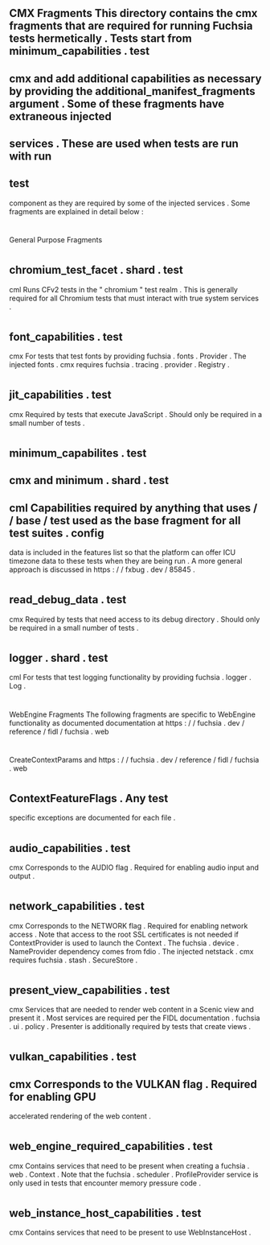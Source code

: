 #
#
CMX
Fragments
This
directory
contains
the
cmx
fragments
that
are
required
for
running
Fuchsia
tests
hermetically
.
Tests
start
from
minimum_capabilities
.
test
-
cmx
and
add
additional
capabilities
as
necessary
by
providing
the
additional_manifest_fragments
argument
.
Some
of
these
fragments
have
extraneous
injected
-
services
.
These
are
used
when
tests
are
run
with
run
-
test
-
component
as
they
are
required
by
some
of
the
injected
services
.
Some
fragments
are
explained
in
detail
below
:
#
#
#
General
Purpose
Fragments
#
#
#
#
chromium_test_facet
.
shard
.
test
-
cml
Runs
CFv2
tests
in
the
"
chromium
"
test
realm
.
This
is
generally
required
for
all
Chromium
tests
that
must
interact
with
true
system
services
.
#
#
#
#
font_capabilities
.
test
-
cmx
For
tests
that
test
fonts
by
providing
fuchsia
.
fonts
.
Provider
.
The
injected
fonts
.
cmx
requires
fuchsia
.
tracing
.
provider
.
Registry
.
#
#
#
#
jit_capabilities
.
test
-
cmx
Required
by
tests
that
execute
JavaScript
.
Should
only
be
required
in
a
small
number
of
tests
.
#
#
#
#
minimum_capabilites
.
test
-
cmx
and
minimum
.
shard
.
test
-
cml
Capabilities
required
by
anything
that
uses
/
/
base
/
test
used
as
the
base
fragment
for
all
test
suites
.
config
-
data
is
included
in
the
features
list
so
that
the
platform
can
offer
ICU
timezone
data
to
these
tests
when
they
are
being
run
.
A
more
general
approach
is
discussed
in
https
:
/
/
fxbug
.
dev
/
85845
.
#
#
#
#
read_debug_data
.
test
-
cmx
Required
by
tests
that
need
access
to
its
debug
directory
.
Should
only
be
required
in
a
small
number
of
tests
.
#
#
#
#
logger
.
shard
.
test
-
cml
For
tests
that
test
logging
functionality
by
providing
fuchsia
.
logger
.
Log
.
#
#
#
WebEngine
Fragments
The
following
fragments
are
specific
to
WebEngine
functionality
as
documented
documentation
at
https
:
/
/
fuchsia
.
dev
/
reference
/
fidl
/
fuchsia
.
web
#
CreateContextParams
and
https
:
/
/
fuchsia
.
dev
/
reference
/
fidl
/
fuchsia
.
web
#
ContextFeatureFlags
.
Any
test
-
specific
exceptions
are
documented
for
each
file
.
#
#
#
#
audio_capabilities
.
test
-
cmx
Corresponds
to
the
AUDIO
flag
.
Required
for
enabling
audio
input
and
output
.
#
#
#
#
network_capabilities
.
test
-
cmx
Corresponds
to
the
NETWORK
flag
.
Required
for
enabling
network
access
.
Note
that
access
to
the
root
SSL
certificates
is
not
needed
if
ContextProvider
is
used
to
launch
the
Context
.
The
fuchsia
.
device
.
NameProvider
dependency
comes
from
fdio
.
The
injected
netstack
.
cmx
requires
fuchsia
.
stash
.
SecureStore
.
#
#
#
#
present_view_capabilities
.
test
-
cmx
Services
that
are
needed
to
render
web
content
in
a
Scenic
view
and
present
it
.
Most
services
are
required
per
the
FIDL
documentation
.
fuchsia
.
ui
.
policy
.
Presenter
is
additionally
required
by
tests
that
create
views
.
#
#
#
#
vulkan_capabilities
.
test
-
cmx
Corresponds
to
the
VULKAN
flag
.
Required
for
enabling
GPU
-
accelerated
rendering
of
the
web
content
.
#
#
#
#
web_engine_required_capabilities
.
test
-
cmx
Contains
services
that
need
to
be
present
when
creating
a
fuchsia
.
web
.
Context
.
Note
that
the
fuchsia
.
scheduler
.
ProfileProvider
service
is
only
used
in
tests
that
encounter
memory
pressure
code
.
#
#
#
#
web_instance_host_capabilities
.
test
-
cmx
Contains
services
that
need
to
be
present
to
use
WebInstanceHost
.
